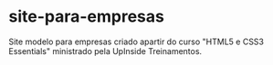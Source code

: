 # site-para-empresas
Site modelo para empresas criado apartir do curso "HTML5 e CSS3 Essentials" ministrado pela UpInside Treinamentos.
